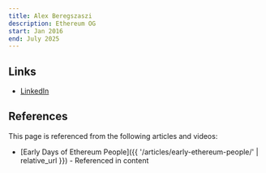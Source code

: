 ```yaml
---
title: Alex Beregszaszi
description: Ethereum OG
start: Jan 2016
end: July 2025
---
```


## Links
- [LinkedIn](https://www.linkedin.com/in/alexberegszaszi)

## References

This page is referenced from the following articles and videos:

- [Early Days of Ethereum People]({{ '/articles/early-ethereum-people/' | relative_url }}) - Referenced in content